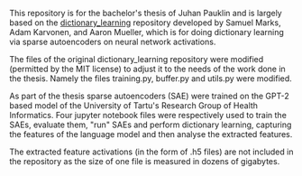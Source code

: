 This repository is for the bachelor's thesis of Juhan Pauklin and is largely based on the [dictionary_learning](https://github.com/saprmarks/dictionary_learning) repository developed by Samuel Marks, Adam Karvonen, and Aaron Mueller, which is for doing dictionary learning via sparse autoencoders on neural network activations.

The files of the original dictionary_learning repository were modified (permitted by the MIT license) to adjust it to the needs of the work done in the thesis. Namely the files training.py, buffer.py and utils.py were modified. 

As part of the thesis sparse autoencoders (SAE) were trained on the GPT-2 based model of the University of Tartu's Research Group of Health Informatics. Four jupyter notebook files were respectively used to train the SAEs, evaluate them, "run" SAEs and perform dictionary learning, capturing the features of the language model and then analyse the extracted features.

The extracted feature activations (in the form of .h5 files) are not included in the repository as the size of one file is measured in dozens of gigabytes.
